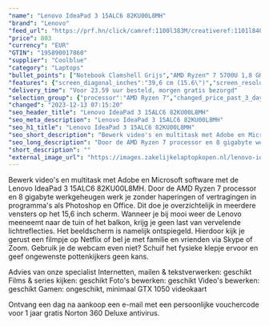 ```yaml
---
"name": "Lenovo IdeaPad 3 15ALC6 82KU00L8MH"
"brand": "Lenovo"
"feed_url": "https://prf.hn/click/camref:1100l383M/creativeref:1101l84031/destination:https%3A%2F%2Fwww.coolblue.nl%2Fproduct%2F878375"
"price": 803
"currency": "EUR"
"GTIN": "195890017860"
"supplier": "Coolblue"
"category": "Laptops"
"bullet_points": ["Notebook Clamshell Grijs","AMD Ryzen™ 7 5700U 1,8 GHz","39,6 cm (15.6\") Full HD 1920 x 1080 Pixels IPS LED backlight 16:9","8 GB DDR4-SDRAM 3200 MHz","512 GB SSD","AMD Radeon Graphics","Wi-Fi 5 (802.11ac) Bluetooth 5.0","Lithium-Polymeer (LiPo) 38 Wh 7,5 uur 65 W","Windows 10 Home 64-bit"]
"features": {"screen_diagonal_inches":"39,6 cm (15.6\")","screen_resolution":"1920 x 1080 Pixels","processor_family":"AMD Ryzen™ 7","memory_size":"8 GB","memory_type":"DDR4-SDRAM","total_storage_space":"512 GB","operating_system":"Windows 10 Home","battery_capacity":"38 Wh","width":"359,2 mm","depth":"236,5 mm","height":"19,9 mm","weight":"1,65 kg"}
"delivery_time": "Voor 23.59 uur besteld, morgen gratis bezorgd"
"selection_group": {"processor":"AMD Ryzen 7","changed_price_past_3_days":false,"product_family":"IdeaPad"}
"changed": "2023-12-13 07:15:20"
"seo_header_title": "Lenovo IdeaPad 3 15ALC6 82KU00L8MH"
"seo_meta_description": "Lenovo IdeaPad 3 15ALC6 82KU00L8MH"
"seo_h1_title": "Lenovo IdeaPad 3 15ALC6 82KU00L8MH"
"seo_short_description": "Bewerk video's en multitask met Adobe en Microsoft software met de Lenovo IdeaPad 3 15ALC6 82KU00L8MH."
"seo_long_description": "Door de AMD Ryzen 7 processor en 8 gigabyte werkgeheugen werk je zonder haperingen of vertragingen in programma's als Photoshop en Office. Dit doe je overzichtelijk in meerdere vensters op het 15,6 inch scherm. Wanneer je bij mooi weer de Lenovo meeneemt naar de tuin of het balkon, krijg je geen last van vervelende lichtreflecties. Het beeldscherm is namelijk ontspiegeld. Hierdoor kijk je gerust een filmpje op Netflix of bel je met familie en vrienden via Skype of Zoom. Gebruik je de webcam even niet? Schuif het fysieke klepje ervoor en geef ongewenste pottenkijkers geen kans. \r\n\r\nAdvies van onze specialist\r\nInternetten, mailen & tekstverwerken: geschikt\r\nFilms & series kijken: geschikt\r\nFoto's bewerken: geschikt\r\nVideo's bewerken: geschikt\r\nGamen: ongeschikt, minimaal GTX 1050 videokaart\r\n \r\nOntvang een dag na aankoop een e-mail met een persoonlijke vouchercode voor 1 jaar gratis Norton 360 Deluxe antivirus."
"short_description": ""
"external_image_url": "https://images.zakelijkelaptopkopen.nl/lenovo-ideapad-3-15alc6-82ku00l8mh.webp"
---
```


Bewerk video's en multitask met Adobe en Microsoft software met de Lenovo IdeaPad 3 15ALC6 82KU00L8MH. Door de AMD Ryzen 7 processor en 8 gigabyte werkgeheugen werk je zonder haperingen of vertragingen in programma's als Photoshop en Office. Dit doe je overzichtelijk in meerdere vensters op het 15,6 inch scherm. Wanneer je bij mooi weer de Lenovo meeneemt naar de tuin of het balkon, krijg je geen last van vervelende lichtreflecties. Het beeldscherm is namelijk ontspiegeld. Hierdoor kijk je gerust een filmpje op Netflix of bel je met familie en vrienden via Skype of Zoom. Gebruik je de webcam even niet? Schuif het fysieke klepje ervoor en geef ongewenste pottenkijkers geen kans.

Advies van onze specialist
Internetten, mailen & tekstverwerken: geschikt
Films & series kijken: geschikt
Foto's bewerken: geschikt
Video's bewerken: geschikt
Gamen: ongeschikt, minimaal GTX 1050 videokaart
 
Ontvang een dag na aankoop een e-mail met een persoonlijke vouchercode voor 1 jaar gratis Norton 360 Deluxe antivirus.